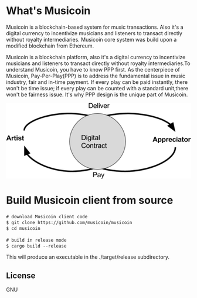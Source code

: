 # What's Musicoin

Musicoin is a blockchain-based system for music transactions. Also it's a digital currency to incentivize musicians and listeners to transact directly without royalty intermediaries. Musicoin core system was build upon a modified blockchain from Ethereum.


Musicoin is a blockchain platform, also it's a digital currency to incentivize musicians and listeners to transact directly without royalty intermediaries.To understand Musicoin, you have to know PPP first. As the centerpiece of Musicoin, Pay-Per-Play(PPP) is to address the fundamental issue in music industry, fair and in-time payment. If every play can be paid instantly, there won't be time issue; if every play can be counted with a standard unit,there won't be fairness issue. It's why PPP design is the unique part of Musicoin.

<img src = "images/ppp.png">

# Build Musicoin client from source

```
# download Musicoin client code
$ git clone https://github.com/musicoin/musicoin
$ cd musicoin

# build in release mode
$ cargo build --release
```

This will produce an executable in the ./target/release subdirectory.

## License
GNU
